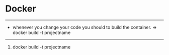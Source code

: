 # Docker
---
* whenever you change your code you should to build the container.
=> docker build -t projectname
---
1. docker build -t projectname
 